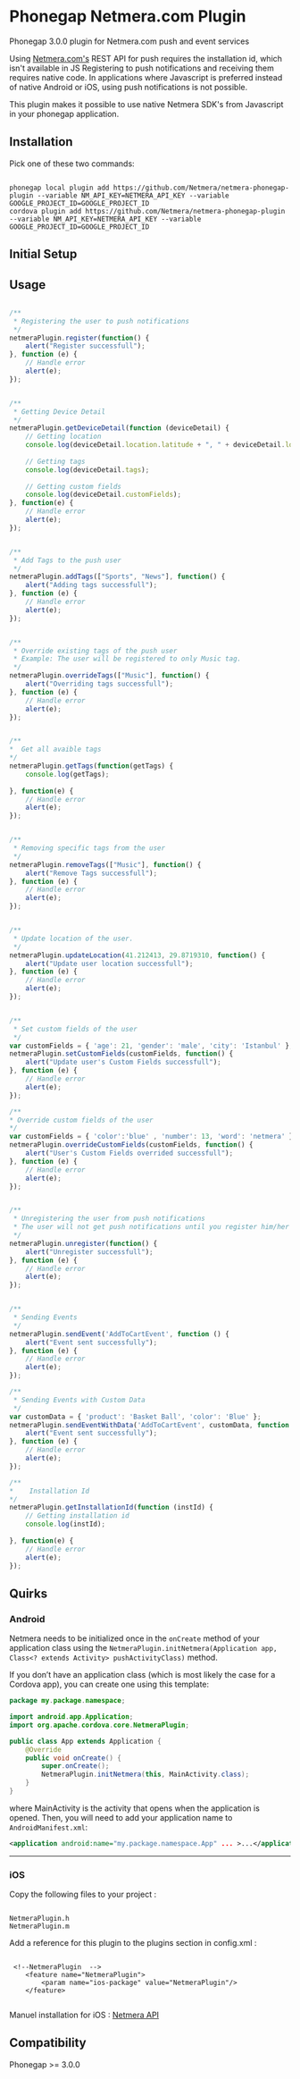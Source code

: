 Phonegap Netmera.com Plugin
=========================

Phonegap 3.0.0 plugin for Netmera.com push and event services

Using [Netmera.com's](http://www.netmera.com) REST API for push requires the installation id, which isn't available in JS
Registering to push notifications and receiving them requires native code. In applications where Javascript is preferred instead of native Android or iOS, using push notifications is not possible.

This plugin makes it possible to use native Netmera SDK's from Javascript in your phonegap application.

Installation
------------

Pick one of these two commands:

```

phonegap local plugin add https://github.com/Netmera/netmera-phonegap-plugin --variable NM_API_KEY=NETMERA_API_KEY --variable GOOGLE_PROJECT_ID=GOOGLE_PROJECT_ID
cordova plugin add https://github.com/Netmera/netmera-phonegap-plugin --variable NM_API_KEY=NETMERA_API_KEY --variable GOOGLE_PROJECT_ID=GOOGLE_PROJECT_ID

```

Initial Setup
-------------


Usage
-----
```javascript

/**
 * Registering the user to push notifications
 */
netmeraPlugin.register(function() {
	alert("Register successfull");
}, function (e) {
	// Handle error
	alert(e);
});


/**
 * Getting Device Detail
 */
netmeraPlugin.getDeviceDetail(function (deviceDetail) {
	// Getting location
	console.log(deviceDetail.location.latitude + ", " + deviceDetail.location.longitude);
	
	// Getting tags
	console.log(deviceDetail.tags);
	
	// Getting custom fields
	console.log(deviceDetail.customFields);
}, function(e) {
	// Handle error
	alert(e);
});


/**
 * Add Tags to the push user
 */
netmeraPlugin.addTags(["Sports", "News"], function() {
	alert("Adding tags successfull");
}, function (e) {
	// Handle error
	alert(e);
});


/**
 * Override existing tags of the push user
 * Example: The user will be registered to only Music tag.
 */
netmeraPlugin.overrideTags(["Music"], function() {
	alert("Overriding tags successfull");
}, function (e) {
	// Handle error
	alert(e);
});


/**
*  Get all avaible tags
*/
netmeraPlugin.getTags(function(getTags) {
	console.log(getTags);
	
}, function(e) {
	// Handle error
	alert(e);
});


/**
 * Removing specific tags from the user
 */
netmeraPlugin.removeTags(["Music"], function() {
	alert("Remove Tags successfull");
}, function (e) {
	// Handle error
	alert(e);
});


/**
 * Update location of the user.
 */
netmeraPlugin.updateLocation(41.212413, 29.8719310, function() {
	alert("Update user location successfull");
}, function (e) {
	// Handle error
	alert(e);
});


/**
 * Set custom fields of the user
 */
var customFields = { 'age': 21, 'gender': 'male', 'city': 'Istanbul' };
netmeraPlugin.setCustomFields(customFields, function() {
	alert("Update user's Custom Fields successfull");
}, function (e) {
	// Handle error
	alert(e);
});

/**
* Override custom fields of the user
*/
var customFields = { 'color':'blue' , 'number': 13, 'word': 'netmera' };
netmeraPlugin.overrideCustomFields(customFields, function() {
	alert("User's Custom Fields overrided successfull");
}, function (e) {
	// Handle error
	alert(e);
});


/**
 * Unregistering the user from push notifications
 * The user will not get push notifications until you register him/her back.
 */
netmeraPlugin.unregister(function() {
	alert("Unregister successfull");
}, function (e) {
	// Handle error
	alert(e);
});


/**
 * Sending Events
 */
netmeraPlugin.sendEvent('AddToCartEvent', function () {
	alert("Event sent successfully");
}, function (e) {
	// Handle error
	alert(e);
});

/**
 * Sending Events with Custom Data
 */
var customData = { 'product': 'Basket Ball', 'color': 'Blue' };
netmeraPlugin.sendEventWithData('AddToCartEvent', customData, function () {
	alert("Event sent successfully");
}, function (e) {
	// Handle error
	alert(e);
});

/**
*    Installation Id
*/
netmeraPlugin.getInstallationId(function (instId) {
	// Getting installation id
	console.log(instId);
	
}, function(e) {
	// Handle error
	alert(e);
});


```

Quirks
------

### Android

Netmera needs to be initialized once in the `onCreate` method of your application class using the `NetmeraPlugin.initNetmera(Application app, Class<? extends Activity> pushActivityClass)` method.

If you don’t have an application class (which is most likely the case for a Cordova app), you can create one using this template:

```java
package my.package.namespace;

import android.app.Application;
import org.apache.cordova.core.NetmeraPlugin;

public class App extends Application {
    @Override
    public void onCreate() {
        super.onCreate();
        NetmeraPlugin.initNetmera(this, MainActivity.class);
    }
}
```
where MainActivity is the activity that opens when the application is opened. Then, you will need to add your application name to `AndroidManifest.xml`:

```xml
<application android:name="my.package.namespace.App" ... >...</application>
```
------
### iOS

Copy the following files to your project :

```ios

NetmeraPlugin.h
NetmeraPlugin.m

```

Add a reference for this plugin to the plugins section in config.xml :

```ref

 <!--NetmeraPlugin  -->
    <feature name="NetmeraPlugin">
        <param name="ios-package" value="NetmeraPlugin"/>
    </feature>
    
```
Manuel installation for iOS :
	[Netmera API](http://www.netmera.com/docs/#document-1)
    


Compatibility
-------------
Phonegap >= 3.0.0
